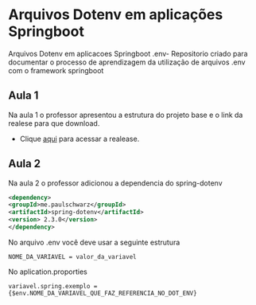 
# Arquivos Dotenv em aplicações Springboot
Arquivos Dotenv em aplicacoes Springboot .env- Repositorio criado para documentar o processo de aprendizagem da utilização de arquivos .env com o framework springboot

## Aula 1
Na aula 1 o professor apresentou a estrutura do projeto base e o link da realese para que download.

- Clique [aqui](https://github.com/treinaweb/treinaweb-spring-dotenv/releases/tag/v1.0) para acessar a realease.

## Aula 2
Na aula 2 o professor adicionou a dependencia do spring-dotenv

```xml
<dependency>
<groupId>me.paulschwarz</groupId>
<artifactId>spring-dotenv</artifactId>
<version> 2.3.0</version>
</dependency>
```
No arquivo .env você deve usar a seguinte estrutura

```.env
NOME_DA_VARIAVEL = valor_da_variavel
```

No aplication.proporties 

```.properties
variavel.spring.exemplo = {$env.NOME_DA_VARIAVEL_QUE_FAZ_REFERENCIA_NO_DOT_ENV}
```
